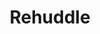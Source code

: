 ---
layout: post
title: Rehuddle

twitter: false
site: http://rehuddle.com/
image: /lib/img/projects/rehuddle.jpg
featured: false
demodays: true
eboard: false
alumni: false
---